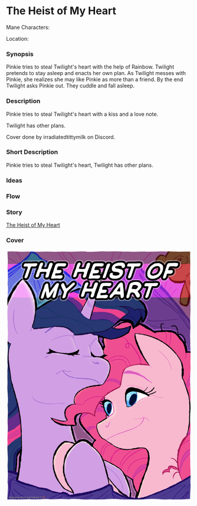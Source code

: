 # The Heist of My Heart

Mane Characters: 

Location: 

### Synopsis
Pinkie tries to steal Twilight's heart with the help of Rainbow. Twilight pretends to stay asleep and enacts her own plan. As Twilight messes with Pinkie, she realizes she may like Pinkie as more than a friend. By the end Twilight asks Pinkie out. They cuddle and fall asleep.

### Description
Pinkie tries to steal Twilight's heart with a kiss and a love note.

Twilight has other plans.

Cover done by irradiatedtittymilk on Discord.

### Short Description
Pinkie tries to steal Twilight's heart, Twilight has other plans.

### Ideas


### Flow


### Story
[The Heist of My Heart](the-heist-of-my-heart.md)

### Cover

![Cover](./cover.png)